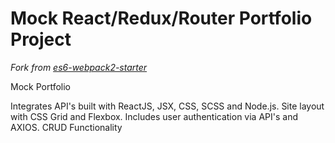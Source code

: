 # Mock React/Redux/Router Portfolio Project

_Fork from [es6-webpack2-starter](https://github.com/micooz/es6-webpack2-starter)_

Mock Portfolio

Integrates API's built with ReactJS, JSX, CSS, SCSS and Node.js.
Site layout with CSS Grid and Flexbox.
Includes user authentication via API's and AXIOS.
CRUD Functionality
